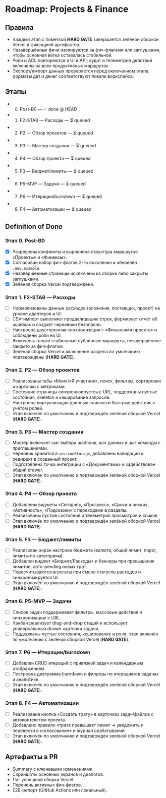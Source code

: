 # Roadmap: Projects & Finance

## Правила
- Каждый этап с пометкой **HARD GATE** завершается зелёной сборкой Vercel и фиксацией артефактов.
- Незавершённые фичи изолируются за фич-флагами или заглушками, чтобы основная ветка оставалась стабильной.
- Роли и ACL повторяются в UI и API; аудит и телеметрия действий включены на всех продуктивных маршрутах.
- Экспорт/импорт данных проверяется перед включением этапа, форматы дат и денег соответствуют локали воркспейса.

## Этапы
- 0) Post-B0 — ✅ done @ HEAD
- 1) F2-STAB — Расходы — ⏳ queued
- 2) P2 — Обзор проектов — ⏳ queued
- 3) P3 — Мастер создания — ⏳ queued
- 4) P4 — Обзор проекта — ⏳ queued
- 5) F3 — Бюджет/лимиты — ⏳ queued
- 6) P5-MVP — Задачи — ⏳ queued
- 7) P6 — Итерации/burndown — ⏳ queued
- 8) F4 — Автоматизации — ⏳ queued

## Definition of Done
### Этап 0. Post-B0
- [x] Разрешены конфликты и выровнена структура маршрутов «Проекты» и «Финансы».
- [x] Согласован набор фич-флагов 2-го поколения и обновлён `.env.example`.
- [x] Незавершённые страницы исключены из сборки либо закрыты заглушками.
- [x] Зелёная сборка Vercel подтверждена.

### Этап 1. F2-STAB — Расходы
- [ ] Нормализованы данные расходов (вложения, поставщик, проект) на уровне адаптеров и UI.
- [ ] CSV-импорт выполняет предвалидацию строк, формирует отчёт об ошибках и создаёт черновики безопасно.
- [ ] Настроена двусторонняя синхронизация с «Финансами проекта» и соблюдены роли на UI.
- [ ] Включены только стабильные публичные маршруты, незавершённое закрыто за фич-флагом.
- [ ] Зелёная сборка Vercel и включение раздела по умолчанию подтверждены (**HARD GATE**).

### Этап 2. P2 — Обзор проектов
- [ ] Реализованы табы «Мои»/«Я участник», поиск, фильтры, сортировки и карточки с метриками.
- [ ] Состояние страницы синхронизируется с URL, поддержаны пустые состояния, skeleton и кэширование запросов.
- [ ] Настроена виртуализация длинных списков и быстрые действия с учётом ролей.
- [ ] Этап включён по умолчанию и подтверждён зелёной сборкой Vercel (**HARD GATE**).

### Этап 3. P3 — Мастер создания
- [ ] Мастер включает шаг выбора шаблона, шаг данных и шаг команды с приглашениями.
- [ ] Черновик хранится в `sessionStorage`, добавлены валидации и редирект в созданный проект.
- [ ] Подготовлена точка интеграции с «Документами» и задействован общий drawer.
- [ ] Этап включён по умолчанию и подтверждён зелёной сборкой Vercel (**HARD GATE**).

### Этап 4. P4 — Обзор проекта
- [ ] Добавлены виджеты «Сегодня», «Прогресс», «Сроки и риски», «Активность», «Подсказки» с переходами в разделы.
- [ ] Реализованы пустые состояния и телеметрия просмотров и кликов.
- [ ] Этап включён по умолчанию и подтверждён зелёной сборкой Vercel (**HARD GATE**).

### Этап 5. F3 — Бюджет/лимиты
- [ ] Реализован экран настроек бюджета (валюта, общий лимит, порог, лимиты по категориям).
- [ ] Добавлен виджет «Бюджет/Расходы» и баннеры при превышении лимитов, авто-pending новых трат.
- [ ] Пересчитываются агрегаты при смене статусов расходов и синхронизируется UI.
- [ ] Этап включён по умолчанию и подтверждён зелёной сборкой Vercel (**HARD GATE**).

### Этап 6. P5-MVP — Задачи
- [ ] Список задач поддерживает фильтры, массовые действия и синхронизацию с URL.
- [ ] Канбан реализует drag-and-drop стадий и использует универсальный drawer карточки задачи.
- [ ] Поддержаны пустые состояния, кеширование и роли, этап включён по умолчанию с зелёной сборкой Vercel (**HARD GATE**).

### Этап 7. P6 — Итерации/burndown
- [ ] Добавлен CRUD итераций с привязкой задач и календарным отображением.
- [ ] Построена диаграмма burndown и фильтры по итерациям в задачах и аналитике.
- [ ] Этап включён по умолчанию и подтверждён зелёной сборкой Vercel (**HARD GATE**).

### Этап 8. F4 — Автоматизации
- [ ] Реализована кнопка «Создать трату» в карточках задач/файлов с автоконтекстом проекта.
- [ ] Добавлено правило «трата превышает лимит → уведомить и перевести в согласование» и журнал срабатываний.
- [ ] Этап включён по умолчанию и подтверждён зелёной сборкой Vercel (**HARD GATE**).

## Артефакты в PR
- Summary с ключевыми изменениями.
- Скриншоты основных экранов и диалогов.
- Лог успешной сборки Vercel.
- Перечень активных фич-флагов.
- E2E-репорт (GitHub Actions или локальный).
